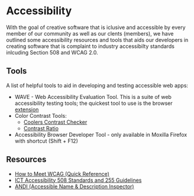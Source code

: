 # Accessibility
With the goal of creative software that is iclusive and accessible by every member of our community as well as our clents (members), we have outlined some accessibility resources and tools that aids our developers in creating software that is complaint to industry accessibilty standards inlcuding Section 508 and WCAG 2.0.

## Tools
A list of helpful tools to aid in developing and testing accessible web apps:

* WAVE - Web Accessibility Evaluation Tool. This is a suite of web accessibility testing tools; the quickest tool to use is the browser [extension](https://wave.webaim.org/extension/)
* Color Contrast Tools:
    * [Coolers Contrast Checker](https://coolors.co/contrast-checker/112a46-acc8e5)
    * [Contrast Ratio](https://contrast-ratio.com/#%23304c58-on-white)
* Accessibility Browser Developer Tool - only available in Moxilla Firefox with shortcut (Shift + F12)


## Resources

* [How to Meet WCAG (Quick Reference)](https://www.w3.org/WAI/WCAG21/quickref/?versions=2.0)
* [ICT Accessibility 508 Standards and 255 Guidelines](https://www.access-board.gov/ict/#about-the-ict-accessibility-standards)
* [ANDI (Accessible Name & Description Inspector)](https://www.ssa.gov/accessibility/andi/help/install.html)
